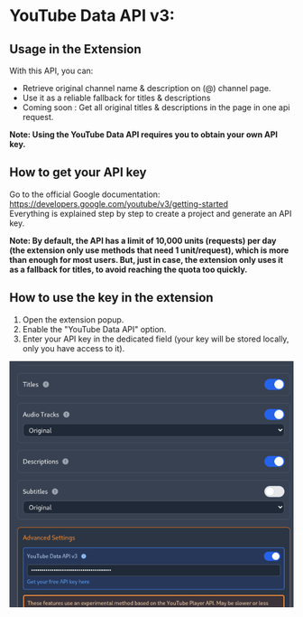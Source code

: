 # YouTube Data API v3: 

## Usage in the Extension

With this API, you can:
- Retrieve original channel name & description on (@) channel page.
- Use it as a reliable fallback for titles & descriptions
- Coming soon : Get all original titles & descriptions in the page in one api request.

**Note: Using the YouTube Data API requires you to obtain your own API key.**

## How to get your API key

Go to the official Google documentation:  
https://developers.google.com/youtube/v3/getting-started  
Everything is explained step by step to create a project and generate an API key.

**Note: By default, the API has a limit of 10,000 units (requests) per day (the extension only use methods that need 1 unit/request), which is more than enough for most users. But, just in case, the extension only uses it as a fallback for titles, to avoid reaching the quota too quickly.**

## How to use the key in the extension

1. Open the extension popup.
2. Enable the "YouTube Data API" option.
3. Enter your API key in the dedicated field (your key will be stored locally, only you have access to it).

![Screenshot of the API key configuration](../assets/images/yt_data_api.png)